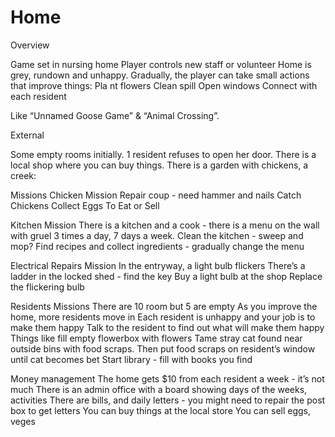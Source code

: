 # Home

Overview

Game set in nursing home
Player controls new staff or volunteer
Home is grey, rundown and unhappy.
Gradually, the player can take small actions that improve things:
Pla	nt flowers
Clean spill
Open windows
Connect with each resident

Like “Unnamed Goose Game” & “Animal Crossing”.


External

Some empty rooms initially.
1 resident refuses to open her door.
There is a local shop where you can buy things.
There is a garden with chickens, a creek:

Missions
Chicken Mission
Repair coup - need hammer and nails
Catch Chickens
Collect Eggs
To Eat or Sell

Kitchen Mission
There is a kitchen and a cook - there is a menu on the wall with gruel 3 times a day, 7 days a week.
Clean the kitchen - sweep and mop?
Find recipes and collect ingredients - gradually change the menu

Electrical Repairs Mission
In the entryway, a light bulb flickers
There’s a ladder in the locked shed - find the key
Buy a light bulb at the shop
Replace the flickering bulb

Residents Missions
There are 10 room but 5 are empty
As you improve the home, more residents move in
Each resident is unhappy and your job is to make them happy
Talk to the resident to find out what will make them happy
Things like 
fill empty flowerbox with flowers
Tame stray cat found near outside bins with food scraps. Then put food scraps on resident’s window until cat becomes bet
Start library - fill with books you find

Money management
The home gets $10 from each resident a week - it’s not much
There is an admin office with a board showing days of the weeks, activities
There are  bills, and daily letters - you might need to repair the post box to get letters
You can buy things at the local store 
You can sell eggs, veges
